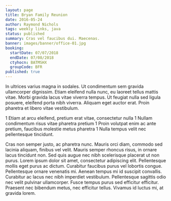```yaml
---
layout: page
title: Bryan Family Reunion
date: 2016-05-24
author: Raymond Nichols
tags: weekly links, java
status: published
summary: Cras vel faucibus dui. Maecenas.
banner: images/banner/office-01.jpg
booking:
  startDate: 07/07/2018
  endDate: 07/08/2018
  ctyhocn: BATMSHX
  groupCode: BFR
published: true
---
```

In ultrices varius magna in sodales. Ut condimentum sem gravida ullamcorper dignissim. Etiam eleifend nulla nunc, eu laoreet tellus mattis vitae. Morbi gravida lacus vitae viverra tempus. Ut feugiat nulla sed ligula posuere, eleifend porta nibh viverra. Aliquam eget auctor erat. Proin pharetra et libero vitae vestibulum.

1 Etiam at arcu eleifend, pretium erat vitae, consectetur nulla
1 Nullam condimentum risus vitae pharetra pretium
1 Proin volutpat enim ac ante pretium, faucibus molestie metus pharetra
1 Nulla tempus velit nec pellentesque tincidunt.

Cras non semper justo, ac pharetra nunc. Mauris orci diam, commodo sed lacinia aliquam, finibus vel velit. Mauris semper rhoncus risus, in ornare lacus tincidunt non. Sed quis augue nec nibh scelerisque placerat ut non purus. Lorem ipsum dolor sit amet, consectetur adipiscing elit. Pellentesque mollis eget purus ac dictum. Curabitur faucibus purus vel lobortis congue. Pellentesque ornare venenatis mi. Aenean tempus mi id suscipit convallis. Curabitur ac lacus nec nibh imperdiet vestibulum. Pellentesque sagittis odio nec velit pulvinar ullamcorper. Fusce tempus purus sed efficitur efficitur. Praesent nec bibendum metus, nec efficitur tellus. Vivamus id luctus mi, at gravida lorem.
